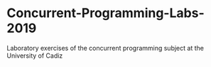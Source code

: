 # Concurrent-Programming-Labs-2019
Laboratory exercises of the concurrent programming subject at the University of Cadiz
